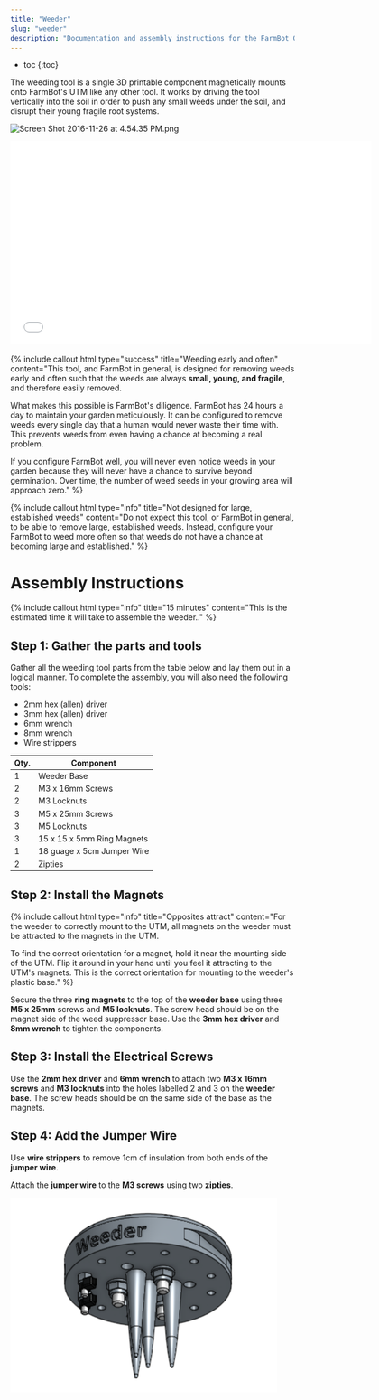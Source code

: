 ```yaml
---
title: "Weeder"
slug: "weeder"
description: "Documentation and assembly instructions for the FarmBot Genesis Weeder"
---
```


* toc
{:toc}

The weeding tool is a single 3D printable component magnetically mounts onto FarmBot's UTM like any other tool. It works by driving the tool vertically into the soil in order to push any small weeds under the soil, and disrupt their young fragile root systems.

![Screen Shot 2016-11-26 at 4.54.35 PM.png](_images/Screen_Shot_2016-11-26_at_4.54.35_PM.png)



<iframe class="embedly-embed" src="//cdn.embedly.com/widgets/media.html?src=https%3A%2F%2Fsketchfab.com%2Fmodels%2Fec9a1a4b27a743d98c51bc78307937e0%2Fembed&url=https%3A%2F%2Fsketchfab.com%2Fmodels%2Fec9a1a4b27a743d98c51bc78307937e0&image=https%3A%2F%2Fd35krx4ujqgbcr.cloudfront.net%2Furls%2Fec9a1a4b27a743d98c51bc78307937e0%2Fdist%2Fthumbnails%2F16a6dad6cc7f48b0b01cbff5d6b09a98%2F640x360.jpeg&key=02466f963b9b4bb8845a05b53d3235d7&type=text%2Fhtml&schema=sketchfab" width="640" height="360" scrolling="no" frameborder="0" allowfullscreen></iframe>



{%
include callout.html
type="success"
title="Weeding early and often"
content="This tool, and FarmBot in general, is designed for removing weeds early and often such that the weeds are always **small, young, and fragile**, and therefore easily removed.

What makes this possible is FarmBot's diligence. FarmBot has 24 hours a day to maintain your garden meticulously. It can be configured to remove weeds every single day that a human would never waste their time with. This prevents weeds from even having a chance at becoming a real problem.

If you configure FarmBot well, you will never even notice weeds in your garden because they will never have a chance to survive beyond germination. Over time, the number of weed seeds in your growing area will approach zero."
%}



{%
include callout.html
type="info"
title="Not designed for large, established weeds"
content="Do not expect this tool, or FarmBot in general, to be able to remove large, established weeds. Instead, configure your FarmBot to weed more often so that weeds do not have a chance at becoming large and established."
%}



# Assembly Instructions



{%
include callout.html
type="info"
title="15 minutes"
content="This is the estimated time it will take to assemble the weeder.."
%}

## Step 1: Gather the parts and tools
Gather all the weeding tool parts from the table below and lay them out in a logical manner. To complete the assembly, you will also need the following tools:
* 2mm hex (allen) driver
* 3mm hex (allen) driver
* 6mm wrench
* 8mm wrench
* Wire strippers

|Qty.                          |Component                     |
|------------------------------|------------------------------|
|1                             |Weeder Base
|2                             |M3 x 16mm Screws
|2                             |M3 Locknuts
|3                             |M5 x 25mm Screws
|3                             |M5 Locknuts
|3                             |15 x 15 x 5mm Ring Magnets
|1                             |18 guage x 5cm Jumper Wire
|2                             |Zipties

## Step 2: Install the Magnets

{%
include callout.html
type="info"
title="Opposites attract"
content="For the weeder to correctly mount to the UTM, all magnets on the weeder must be attracted to the magnets in the UTM.

To find the correct orientation for a magnet, hold it near the mounting side of the UTM. Flip it around in your hand until you feel it attracting to the UTM's magnets. This is the correct orientation for mounting to the weeder's plastic base."
%}

Secure the three **ring magnets** to the top of the **weeder base** using three **M5 x 25mm** screws and **M5 locknuts**. The screw head should be on the magnet side of the weed suppressor base. Use the **3mm hex driver** and **8mm wrench** to tighten the components.


## Step 3: Install the Electrical Screws
Use the **2mm hex driver** and **6mm wrench** to attach two **M3 x 16mm screws** and **M3 locknuts** into the holes labelled 2 and 3 on the **weeder base**. The screw heads should be on the same side of the base as the magnets.


## Step 4: Add the Jumper Wire
Use **wire strippers** to remove 1cm of insulation from both ends of the **jumper wire**.


Attach the **jumper wire** to the **M3 screws** using two **zipties**.

![weeder.png](_images/weeder.png)

